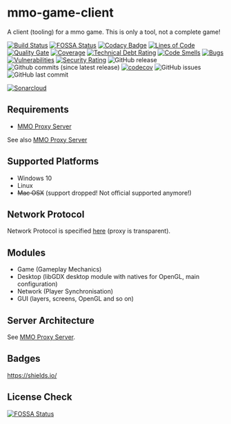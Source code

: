 # mmo-game-client
A client (tooling) for a mmo game. This is only a tool, not a complete game!

[![Build Status](https://travis-ci.org/JuKu/mmo-game-client.svg?branch=master)](https://travis-ci.org/JuKu/mmo-game-client)
[![FOSSA Status](https://app.fossa.io/api/projects/git%2Bgithub.com%2FJuKu%2Fmmo-game-client.svg?type=shield)](https://app.fossa.io/projects/git%2Bgithub.com%2FJuKu%2Fmmo-game-client?ref=badge_shield)
[![Codacy Badge](https://api.codacy.com/project/badge/Grade/f6979387036a43ef907dc7a0e3352a63)](https://app.codacy.com/app/JuKu/mmo-game-client?utm_source=github.com&utm_medium=referral&utm_content=JuKu/mmo-game-client&utm_campaign=badger)
[![Lines of Code](https://sonarcloud.io/api/project_badges/measure?project=com.jukusoft%3Ammo-game-client&metric=ncloc)](https://sonarcloud.io/dashboard/index/com.jukusoft%3Ammo-game-client) 
[![Quality Gate](https://sonarcloud.io/api/project_badges/measure?project=com.jukusoft%3Ammo-game-client&metric=alert_status)](https://sonarcloud.io/dashboard/index/com.jukusoft%3Ammo-game-client) 
[![Coverage](https://sonarcloud.io/api/project_badges/measure?project=com.jukusoft%3Ammo-game-client&metric=coverage)](https://sonarcloud.io/dashboard/index/com.jukusoft%3Ammo-game-client) 
[![Technical Debt Rating](https://sonarcloud.io/api/project_badges/measure?project=com.jukusoft%3Ammo-game-client&metric=sqale_index)](https://sonarcloud.io/dashboard/index/com.jukusoft%3Ammo-game-client) 
[![Code Smells](https://sonarcloud.io/api/project_badges/measure?project=com.jukusoft%3Ammo-game-client&metric=code_smells)](https://sonarcloud.io/dashboard/index/com.jukusoft%3Ammo-game-client) 
[![Bugs](https://sonarcloud.io/api/project_badges/measure?project=com.jukusoft%3Ammo-game-client&metric=bugs)](https://sonarcloud.io/dashboard/index/com.jukusoft%3Ammo-game-client) 
[![Vulnerabilities](https://sonarcloud.io/api/project_badges/measure?project=com.jukusoft%3Ammo-game-client&metric=vulnerabilities)](https://sonarcloud.io/dashboard/index/com.jukusoft%3Ammo-game-client) 
[![Security Rating](https://sonarcloud.io/api/project_badges/measure?project=com.jukusoft%3Ammo-game-client&metric=security_rating)](https://sonarcloud.io/dashboard/index/com.jukusoft%3Ammo-game-client) 
![GitHub release](https://img.shields.io/github/release/JuKu/mmo-game-client.svg)
![Github commits (since latest release)](https://img.shields.io/github/commits-since/JuKu/mmo-game-client/latest.svg)
[![codecov](https://codecov.io/gh/JuKu/mmo-game-client/branch/master/graph/badge.svg)](https://codecov.io/gh/JuKu/mmo-game-client)
![GitHub issues](https://img.shields.io/github/issues/JuKu/mmo-game-client.svg)
![GitHub last commit](https://img.shields.io/github/last-commit/JuKu/mmo-game-client.svg)

[![Sonarcloud](https://sonarcloud.io/api/project_badges/quality_gate?project=com.jukusoft%3Ammo-game-client)](https://sonarcloud.io/dashboard/index/com.jukusoft%3Ammo-game-client)

## Requirements

  - [MMO Proxy Server](https://github.com/JuKu/mmo-proxy-server)
  
See also [MMO Proxy Server](https://github.com/JuKu/mmo-proxy-server)

## Supported Platforms

  - Windows 10
  - Linux
  - ~~Mac OSX~~ (support dropped! Not official supported anymore!)

## Network Protocol

Network Protocol is specified [here](https://github.com/JuKu/mmo-proxy-server) (proxy is transparent).

## Modules

  - Game (Gameplay Mechanics)
  - Desktop (libGDX desktop module with natives for OpenGL, main configuration)
  - Network (Player Synchronisation)
  - GUI (layers, screens, OpenGL and so on)
  
## Server Architecture

See [MMO Proxy Server](https://github.com/JuKu/mmo-proxy-server).

## Badges

https://shields.io/

## License Check

[![FOSSA Status](https://app.fossa.io/api/projects/git%2Bgithub.com%2FJuKu%2Fmmo-game-client.svg?type=large)](https://app.fossa.io/projects/git%2Bgithub.com%2FJuKu%2Fmmo-game-client?ref=badge_large)